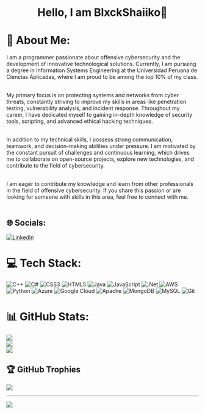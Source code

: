 <div align="center">
  <h1 align="center"> Hello, I am BlxckShaiiko👋 </h1>
</div>

# 💫 About Me:
I am a programmer passionate about offensive cybersecurity and the development of innovative technological solutions. Currently, I am pursuing a degree in Information Systems Engineering at the Universidad Peruana de Ciencias Aplicadas, where I am proud to be among the top 10% of my class.<br><br>

My primary focus is on protecting systems and networks from cyber threats, constantly striving to improve my skills in areas like penetration testing, vulnerability analysis, and incident response. Throughout my career, I have dedicated myself to gaining in-depth knowledge of security tools, scripting, and advanced ethical hacking techniques.<br><br>

In addition to my technical skills, I possess strong communication, teamwork, and decision-making abilities under pressure. I am motivated by the constant pursuit of challenges and continuous learning, which drives me to collaborate on open-source projects, explore new technologies, and contribute to the field of cybersecurity.<br><br>

I am eager to contribute my knowledge and learn from other professionals in the field of offensive cybersecurity. If you share this passion or are looking for someone with skills in this area, feel free to connect with me.<br><br>


## 🌐 Socials:
[![LinkedIn](https://img.shields.io/badge/LinkedIn-%230077B5.svg?logo=linkedin&logoColor=white)](https://linkedin.com/in/césar-sebastián-rojas-cadillo-062574290) 

# 💻 Tech Stack:
![C++](https://img.shields.io/badge/c++-%2300599C.svg?style=for-the-badge&logo=c%2B%2B&logoColor=white) ![C#](https://img.shields.io/badge/c%23-%23239120.svg?style=for-the-badge&logo=csharp&logoColor=white) ![CSS3](https://img.shields.io/badge/css3-%231572B6.svg?style=for-the-badge&logo=css3&logoColor=white) ![HTML5](https://img.shields.io/badge/html5-%23E34F26.svg?style=for-the-badge&logo=html5&logoColor=white) ![Java](https://img.shields.io/badge/java-%23ED8B00.svg?style=for-the-badge&logo=openjdk&logoColor=white) ![JavaScript](https://img.shields.io/badge/javascript-%23323330.svg?style=for-the-badge&logo=javascript&logoColor=%23F7DF1E) ![.Net](https://img.shields.io/badge/.NET-5C2D91?style=for-the-badge&logo=.net&logoColor=white) ![AWS](https://img.shields.io/badge/AWS-%23FF9900.svg?style=for-the-badge&logo=amazon-aws&logoColor=white) ![Python](https://img.shields.io/badge/python-3670A0?style=for-the-badge&logo=python&logoColor=ffdd54) ![Azure](https://img.shields.io/badge/azure-%230072C6.svg?style=for-the-badge&logo=microsoftazure&logoColor=white) ![Google Cloud](https://img.shields.io/badge/GoogleCloud-%234285F4.svg?style=for-the-badge&logo=google-cloud&logoColor=white) ![Apache](https://img.shields.io/badge/apache-%23D42029.svg?style=for-the-badge&logo=apache&logoColor=white) ![MongoDB](https://img.shields.io/badge/MongoDB-%234ea94b.svg?style=for-the-badge&logo=mongodb&logoColor=white) ![MySQL](https://img.shields.io/badge/mysql-4479A1.svg?style=for-the-badge&logo=mysql&logoColor=white) ![Git](https://img.shields.io/badge/git-%23F05033.svg?style=for-the-badge&logo=git&logoColor=white)
# 📊 GitHub Stats:
![](https://github-readme-stats.vercel.app/api?username=SebasR1C0&theme=highcontrast&hide_border=false&include_all_commits=false&count_private=false)<br/>
![](https://github-readme-streak-stats.herokuapp.com/?user=SebasR1C0&theme=highcontrast&hide_border=false)<br/>
![](https://github-readme-stats.vercel.app/api/top-langs/?username=SebasR1C0&theme=highcontrast&hide_border=false&include_all_commits=false&count_private=false&layout=compact)

## 🏆 GitHub Trophies
![](https://github-profile-trophy.vercel.app/?username=SebasR1C0&theme=highcontrast&no-frame=false&no-bg=true&margin-w=4)

---
[![](https://visitcount.itsvg.in/api?id=SebasR1C0&icon=2&color=1)](https://visitcount.itsvg.in)

